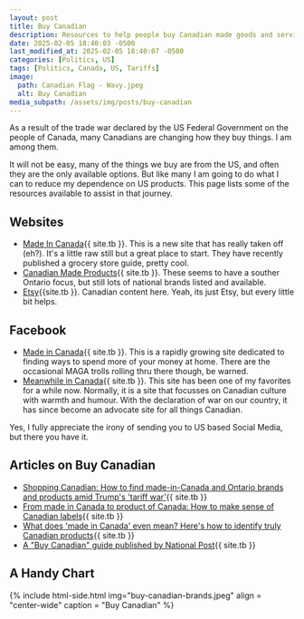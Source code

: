 ```yaml
---
layout: post
title: Buy Canadian
description: Resources to help people buy Canadian made goods and services
date: 2025-02-05 18:40:03 -0500
last_modified_at: 2025-02-05 18:40:07 -0500
categories: [Politics, US]
tags: [Politics, Canada, US, Tariffs]
image:
  path: Canadian Flag - Wavy.jpeg
  alt: Buy Canadian
media_subpath: /assets/img/posts/buy-canadian
---
```


As a result of the trade war declared by the US Federal Government on the people of Canada, many Canadians are changing how they buy things.  I am among them.

It will not be easy, many of the things we buy are from the US, and often they are the only available options.  But like many I am going to do what I can to reduce my dependence on US products.  This page lists some of the resources available to assist in that journey.

## Websites
- [Made In Canada](https://madeinca.ca/){{ site.tb }}.  This is a new site that has really taken off (eh?).  It's a little raw still but a great place to start.  They have recently published a grocery store guide, pretty cool.
- [Canadian Made Products](https://www.canadianmadeproducts.ca/){{ site.tb }}.  These seems to have a souther Ontario focus, but still lots of national brands listed and available.
- [Etsy](https://www.etsy.com/ca/featured/madeincanada){{site.tb }}.   Canadian content here.  Yeah, its just Etsy, but every little bit helps.

## Facebook
- [Made in Canada](https://www.facebook.com/groups/256737941555793){{ site.tb }}.  This is a rapidly growing site dedicated to finding ways to spend more of your money at home.  There are the occasional MAGA trolls rolling thru there though, be warned.
- [Meanwhile in Canada](https://www.facebook.com/MeanwhileinCanada1){{ site.tb }}.  This site has been one of my favorites for a while now.  Normally, it is a site that focusses on Canadian culture with warmth and humour.  With the declaration of war on our country, it has since become an advocate site for all things Canadian.



Yes, I fully appreciate the irony of sending you to US based Social Media, but there you have it.

## Articles on Buy Canadian
- [Shopping Canadian: How to find made-in-Canada and Ontario brands and products amid Trump's 'tariff war'](https://www.toronto.com/news/shopping-canadian-how-to-find-made-in-canada-and-ontario-brands-and-products-amid-trumps/article_6a68e615-e61e-52c5-a16b-dfd7c82ce556.html){{ site.tb }}
- [From made in Canada to product of Canada: How to make sense of Canadian labels](https://halifax.citynews.ca/2025/02/03/from-made-in-canada-to-product-of-canada-how-to-make-sense-of-canadian-labels/){{ site.tb }}
- [What does 'made in Canada' even mean? Here's how to identify truly Canadian products](https://nationalpost.com/news/canada/identifying-canadian-products){{ site.tb }}
- [A "Buy Canadian" guide published by National Post](https://www.msn.com/en-ca/money/topstories/made-in-canada-directory-shop-and-support-canadian-brands/ar-AA1AVsf7?ocid=msedgntp&pc=U531&cvid=9e3096272cf34a1e9cd487a4bb60ce2f&ei=57){{ site.tb }}

## A Handy Chart

{% include html-side.html img="buy-canadian-brands.jpeg" align = "center-wide" caption = "Buy Canadian" %}